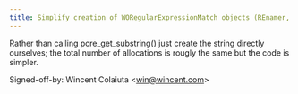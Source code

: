```yaml
---
title: Simplify creation of WORegularExpressionMatch objects (REnamer, 1dd2077)
---
```


Rather than calling pcre\_get\_substring() just create the string directly ourselves; the total number of allocations is rougly the same but the code is simpler.

Signed-off-by: Wincent Colaiuta &lt;win@wincent.com&gt;
